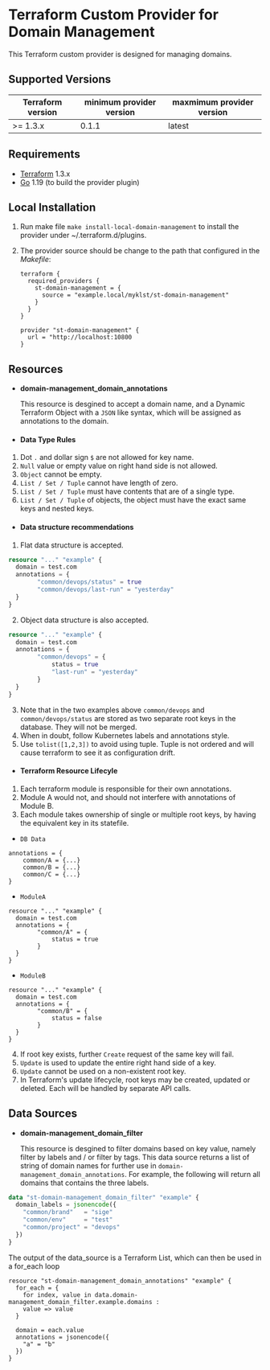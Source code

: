 Terraform Custom Provider for Domain Management
===============================================

This Terraform custom provider is designed for managing domains.

Supported Versions
------------------

| Terraform version | minimum provider version |maxmimum provider version
| ---- | ---- | ----|
| >= 1.3.x	| 0.1.1	| latest |

Requirements
------------

-	[Terraform](https://www.terraform.io/downloads.html) 1.3.x
-	[Go](https://golang.org/doc/install) 1.19 (to build the provider plugin)

Local Installation
------------------

1. Run make file `make install-local-domain-management` to install the provider under ~/.terraform.d/plugins.

2. The provider source should be change to the path that configured in the *Makefile*:

    ```
    terraform {
      required_providers {
        st-domain-management = {
          source = "example.local/myklst/st-domain-management"
        }
      }
    }

    provider "st-domain-management" {
      url = "http://localhost:10800
    }
    ```

## Resources
- **domain-management_domain_annotations**

	This resource is desgined to accept a domain name, and a Dynamic Terraform Object with a `JSON` like syntax, which will be assigned as annotations to the domain.

- #### Data Type Rules
1. Dot `.` and dollar sign `$` are not allowed for key name.
2. `Null` value or empty value on right hand side is not allowed.
3. `Object` cannot be empty.
4. `List / Set / Tuple` cannot have length of zero.
5. `List / Set / Tuple` must have contents that are of a single type.
6. `List / Set / Tuple` of objects, the object must have the exact same keys and nested keys.

- #### Data structure recommendations
1. Flat data structure is accepted.
```terraform
resource "..." "example" {
  domain = test.com
  annotations = {
		"common/devops/status" = true
		"common/devops/last-run" = "yesterday"
  }
}
```

2. Object data structure is also accepted.
```terraform
resource "..." "example" {
  domain = test.com
  annotations = {
		"common/devops" = {
			status = true
			"last-run" = "yesterday"
		}
  }
}
```

3. Note that in the two examples above `common/devops` and `common/devops/status` are stored as two separate root keys in the database. They will not be merged.
4. When in doubt, follow Kubernetes labels and annotations style.
5. Use `tolist([1,2,3])` to avoid using tuple. Tuple is not ordered and will cause terraform to see it as configuration drift.

- #### Terraform Resource Lifecyle
1. Each terraform module is responsible for their own annotations.
2. Module A would not, and should not interfere with annotations of Module B.
3. Each module takes ownership of single or multiple root keys, by having the equivalent key in its statefile.

- `DB Data`
```
annotations = {
	common/A = {...}
	common/B = {...}
	common/C = {...}
}
```

- `ModuleA`
```
resource "..." "example" {
  domain = test.com
  annotations = {
		"common/A" = {
			status = true
		}
  }
}
```

- `ModuleB`
```
resource "..." "example" {
  domain = test.com
  annotations = {
		"common/B" = {
			status = false
		}
  }
}
```
4. If root key exists, further `Create` request of the same key will fail.
5. `Update` is used to update the entire right hand side of a key.
6. `Update` cannot be used on a non-existent root key.
7. In Terraform's update lifecycle, root keys may be created, updated or deleted.
		Each will be handled by separate API calls.


## Data Sources
- **domain-management_domain_filter**

	This resource is desgined to filter domains based on key value, namely filter by labels and / or filter by tags. This data source returns a
	list of string of domain names for further use in `domain-management_domain_annotations`. For example, the following will return all domains that contains the three labels.

```terraform
data "st-domain-management_domain_filter" "example" {
  domain_labels = jsonencode({
    "common/brand"   = "sige"
    "common/env"     = "test"
    "common/project" = "devops"
  })
}
```

  The output of the data_source is a Terraform List, which can then be used in a for_each loop

```terrraform
resource "st-domain-management_domain_annotations" "example" {
  for_each = {
    for index, value in data.domain-management_domain_filter.example.domains :
    value => value
  }

  domain = each.value
  annotations = jsonencode({
    "a" = "b"
  })
}
```